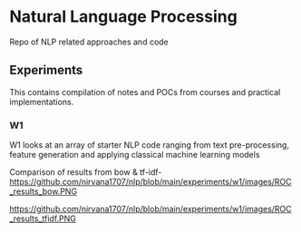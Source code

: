 # Natural Language Processing
Repo of NLP related approaches and code

## Experiments
This contains compilation of notes and POCs from courses and practical implementations. 

### W1
W1 looks at an array of starter NLP code ranging from text pre-processing, feature generation and applying classical machine learning models

Comparison of results from bow & tf-idf-
https://github.com/nirvana1707/nlp/blob/main/experiments/w1/images/ROC_results_bow.PNG

https://github.com/nirvana1707/nlp/blob/main/experiments/w1/images/ROC_results_tfidf.PNG

